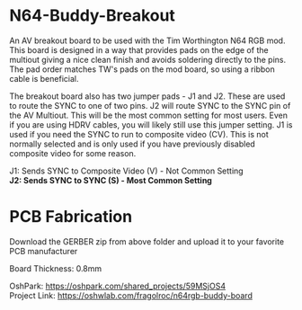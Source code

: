 # N64-Buddy-Breakout
An AV breakout board to be used with the Tim Worthington N64 RGB mod. This board is designed in a way that provides pads on the edge of the multiout giving a nice clean finish and avoids soldering directly to the pins. The pad order matches TW's pads on the mod board, so using a ribbon cable is beneficial.

The breakout board also has two jumper pads - J1 and J2. These are used to route the SYNC to one of two pins. J2 will route SYNC to the SYNC pin of the AV Multiout. This will be the most common setting for most users. Even if you are using HDRV cables, you will likely still use this jumper setting. J1 is used if you need the SYNC to run to composite video (CV). This is not normally selected and is only used if you have previously disabled composite video for some reason.

J1: Sends SYNC to Composite Video (V) - Not Common Setting<br>
<b>J2: Sends SYNC to SYNC (S) - Most Common Setting</b>

# PCB Fabrication
Download the GERBER zip from above folder and upload it to your favorite PCB manufacturer

Board Thickness: 0.8mm

OshPark: https://oshpark.com/shared_projects/59MSjOS4 <br>
Project Link: https://oshwlab.com/fragolroc/n64rgb-buddy-board
